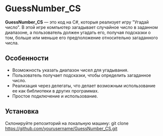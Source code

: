 # GuessNumber_CS

**GuessNumber_CS** — это код на C#, которыя реализует игру "Угадай число". В этой игре компьютер загадывает случайное число в заданном диапазоне, а пользователь должен угадать его, получая подсказки о том, больше или меньше его предположение относительно загаданного числа.

## Особенности

- Возможность указать диапазон чисел для угадывания.
- Пользователь получает подсказки, чтобы определить загаданное число.
- Реализация через делегаты, что делает возможным использование ее как библиотеки в других программах.
- Простое подключение и использование.

## Установка

Склонируйте репозиторий на локальную машину:
git clone https://github.com/yourusername/GuessNumber_CS.git
